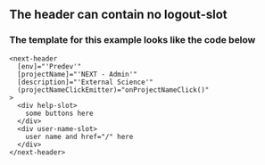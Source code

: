 ## The header can contain no logout-slot

### The template for this example looks like the code below

```
<next-header
  [env]="'Predev'"
  [projectName]="'NEXT - Admin'"
  [description]="'External Science'"
  (projectNameClickEmitter)="onProjectNameClick()"
>
  <div help-slot>
    some buttons here
  </div>
  <div user-name-slot>
    user name and href="/" here
  </div>
</next-header>
```
